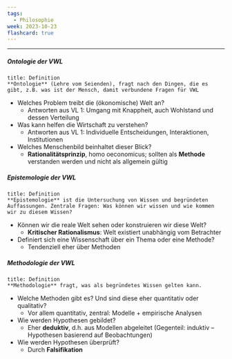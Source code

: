 ```yaml
---
tags:
  - Philosophie
week: 2023-10-23
flashcard: true
---
```


***

##### Ontologie der VWL

```ad-important
title: Definition
**Ontologie** (Lehre vom Seienden), fragt nach den Dingen, die es gibt, z.B. was ist der Mensch, damit verbundene Fragen für VWL
```

- Welches Problem treibt die (ökonomische) Welt an?
	- Antworten aus VL 1: Umgang mit Knappheit, auch Wohlstand und dessen Verteilung
- Was kann helfen die Wirtschaft zu verstehen?
	- Antworten aus VL 1: Individuelle Entscheidungen, Interaktionen, Institutionen
- Welches Menschenbild beinhaltet dieser Blick?
	- **Rationalitätsprinzip**, homo oeconomicus; sollten als **Methode** verstanden werden und nicht als allgemein gültig


##### Epistemologie der VWL

```ad-important
title: Definition
**Epistemologie** ist die Untersuchung von Wissen und begründeten Auffassungen. Zentrale Fragen: Was können wir wissen und wie kommen wir zu diesem Wissen?
```

- Können wir die reale Welt sehen oder konstruieren wir diese Welt?
	- **Kritischer Rationalismus**: Welt existiert unabhängig vom Betrachter
- Definiert sich eine Wissenschaft über ein Thema oder eine Methode?
	- Tendenziell eher über Methoden


##### Methodologie der VWL

```ad-important
title: Definition
**Methodologie** fragt, was als begründetes Wissen gelten kann.
```

- Welche Methoden gibt es? Und sind diese eher quantitativ oder qualitativ?
	- Vor allem quantitativ, zentral: Modelle + empirische Analysen
- Wie werden Hypothesen gebildet?
	- Eher **deduktiv**, d.h. aus Modellen abgeleitet (Gegenteil: induktiv – Hypothesen basierend auf Beobachtungen)
- Wie werden Hypothesen überprüft?
	- Durch **Falsifikation**


